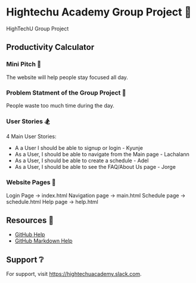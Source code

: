 # Hightechu Academy Group Project :metal:

HighTechU Group Project

## Productivity Calculator

### Mini Pitch :ghost:

The website will help people stay focused all day.

### Problem Statment of the Group Project :mega:

People waste too much time during the day.

### User Stories :snowboarder:

4 Main User Stories:
- A a User I should be able to signup or login - Kyunje
- As a User, I should be able to navigate from the Main page - Lachalann
- As a User, I should be able to create a schedule - Adel
- As a User, I should be able to see the FAQ/About Us page - Jorge


### Website Pages :speedboat:

Login Page -> index.html
Navigation page -> main.html
Schedule page -> schedule.html
Help page -> help.html

## Resources :blue_book:

* [GitHub Help](https://help.github.com/)
* [GitHub Markdown Help](https://help.github.com/en/articles/basic-writing-and-formatting-syntax)

## Support :grey_question:

For support, visit https://hightechuacademy.slack.com.
